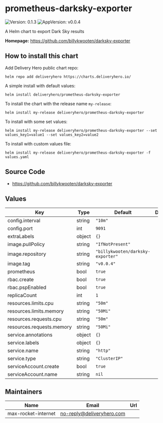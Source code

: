 # prometheus-darksky-exporter

![Version: 0.1.3](https://img.shields.io/badge/Version-0.1.3-informational?style=flat-square) ![AppVersion: v0.0.4](https://img.shields.io/badge/AppVersion-v0.0.4-informational?style=flat-square)

A Helm chart to export Dark Sky results

**Homepage:** <https://github.com/billykwooten/darksky-exporter>

## How to install this chart

Add Delivery Hero public chart repo:

```console
helm repo add deliveryhero https://charts.deliveryhero.io/
```

A simple install with default values:

```console
helm install deliveryhero/prometheus-darksky-exporter
```

To install the chart with the release name `my-release`:

```console
helm install my-release deliveryhero/prometheus-darksky-exporter
```

To install with some set values:

```console
helm install my-release deliveryhero/prometheus-darksky-exporter --set values_key1=value1 --set values_key2=value2
```

To install with custom values file:

```console
helm install my-release deliveryhero/prometheus-darksky-exporter -f values.yaml
```

## Source Code

* <https://github.com/billykwooten/darksky-exporter>

## Values

| Key | Type | Default | Description |
|-----|------|---------|-------------|
| config.interval | string | `"10m"` |  |
| config.port | int | `9091` |  |
| extraLabels | object | `{}` |  |
| image.pullPolicy | string | `"IfNotPresent"` |  |
| image.repository | string | `"billykwooten/darksky-exporter"` |  |
| image.tag | string | `"v0.0.4"` |  |
| prometheus | bool | `true` |  |
| rbac.create | bool | `true` |  |
| rbac.pspEnabled | bool | `true` |  |
| replicaCount | int | `1` |  |
| resources.limits.cpu | string | `"50m"` |  |
| resources.limits.memory | string | `"50Mi"` |  |
| resources.requests.cpu | string | `"50m"` |  |
| resources.requests.memory | string | `"50Mi"` |  |
| service.annotations | object | `{}` |  |
| service.labels | object | `{}` |  |
| service.name | string | `"http"` |  |
| service.type | string | `"ClusterIP"` |  |
| serviceAccount.create | bool | `true` |  |
| serviceAccount.name | string | `nil` |  |

## Maintainers

| Name | Email | Url |
| ---- | ------ | --- |
| max-rocket-internet | no-reply@deliveryhero.com |  |
